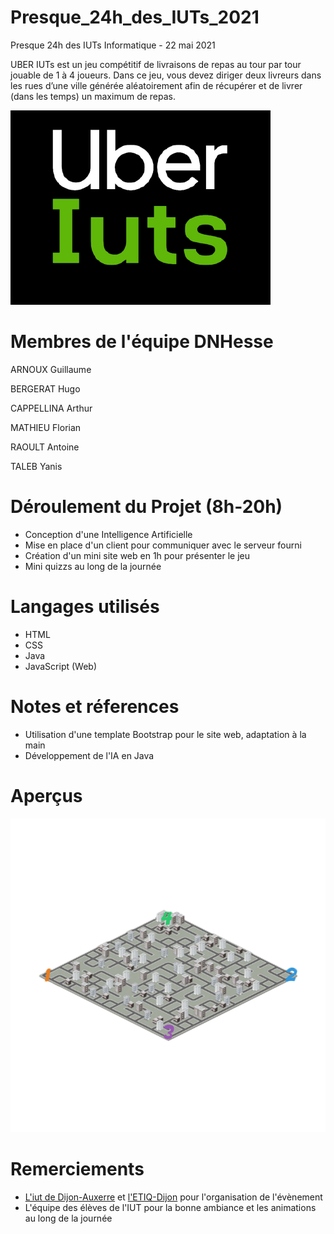 # Presque_24h_des_IUTs_2021
Presque 24h des IUTs Informatique - 22 mai 2021

UBER IUTs est un jeu compétitif de livraisons de repas au tour par tour jouable de 1 à 4 
joueurs. Dans ce jeu, vous devez diriger deux livreurs dans les rues d’une ville générée 
aléatoirement afin de récupérer et de livrer (dans les temps) un maximum de repas.

![logo](web/assets/img/uber-iuts.png?raw=true)

# Membres de l'équipe DNHesse

ARNOUX Guillaume

BERGERAT Hugo

CAPPELLINA Arthur

MATHIEU Florian

RAOULT Antoine

TALEB Yanis

# Déroulement du Projet (8h-20h)

* Conception d'une Intelligence Artificielle
* Mise en place d'un client pour communiquer avec le serveur fourni
* Création d'un mini site web en 1h pour présenter le jeu
* Mini quizzs au long de la journée 

# Langages utilisés

* HTML
* CSS
* Java
* JavaScript (Web)

# Notes et réferences

* Utilisation d'une template Bootstrap pour le site web, adaptation à la main
* Développement de l'IA en Java

# Aperçus

![carte](web/assets/img/aa.PNG?raw=true)

# Remerciements

* [L'iut de Dijon-Auxerre](https://iutdijon.u-bourgogne.fr/www/) et [l'ETIQ-Dijon](https://etiq-dijon.fr/) pour l'organisation de l'évènement
* L'équipe des élèves de l'IUT pour la bonne ambiance et les animations au long de la journée
